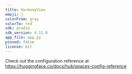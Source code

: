 ```yaml
---
title: HarmonyView
emoji: 🏃
colorFrom: gray
colorTo: red
sdk: gradio
sdk_version: 4.11.0
app_file: app.py
pinned: false
license: mit
---
```


Check out the configuration reference at https://huggingface.co/docs/hub/spaces-config-reference
